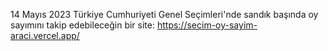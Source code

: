 14 Mayıs 2023 Türkiye Cumhuriyeti Genel Seçimleri'nde sandık başında oy sayımını takip edebileceğin bir site: 
https://secim-oy-sayim-araci.vercel.app/
